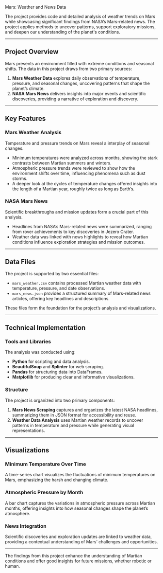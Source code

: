 Mars: Weather and News Data

The project provides code and detailed analysis of weather trends on Mars while showcasing significant findings from NASA’s Mars-related news. The project applies methods to uncover patterns, support exploratory missions, and deepen our understanding of the planet's conditions.

---

## Project Overview

Mars presents an environment filled with extreme conditions and seasonal shifts. The data in this project draws from two primary sources:

1. **Mars Weather Data** explores daily observations of temperature, pressure, and seasonal changes, uncovering patterns that shape the planet’s climate.
2. **NASA Mars News** delivers  insights into major events and scientific discoveries, providing a narrative of exploration and discovery.

---

## Key Features

### Mars Weather Analysis
Temperature and pressure trends on Mars reveal a interplay of seasonal changes. 
- Minimum temperatures were analyzed across months, showing the stark contrasts between Martian summers and winters.
- Atmospheric pressure trends were reviewed to show how the environment shifts over time, influencing phenomena such as dust storms.
- A deeper look at the cycles of temperature changes offered insights into the length of a Martian year, roughly twice as long as Earth’s.

### NASA Mars News
Scientific breakthroughs and mission updates form a crucial part of this analysis. 
- Headlines from NASA’s Mars-related news were summarized, ranging from rover achievements to key discoveries in Jezero Crater.
- Weather data was linked with news highlights to reveal how Martian conditions influence exploration strategies and mission outcomes.

---

## Data Files

The project is supported by two essential files:
- `mars_weather.csv` contains processed Martian weather data with temperature, pressure, and date observations.
- `mars_news.json` provides a structured summary of Mars-related news articles, offering key headlines and descriptions.

These files form the foundation for the project’s analysis and visualizations.

---

## Technical Implementation

### Tools and Libraries
The analysis was conducted using:
- **Python** for scripting and data analysis.
- **BeautifulSoup** and **Splinter** for web scraping.
- **Pandas** for structuring data into DataFrames.
- **Matplotlib** for producing clear and informative visualizations.

### Structure
The project is organized into two primary components:
1. **Mars News Scraping** captures and organizes the latest NASA headlines, summarizing them in JSON format for accessibility and reuse.
2. **Weather Data Analysis** uses Martian weather records to uncover patterns in temperature and pressure while generating visual representations.

---

## Visualizations

### Minimum Temperature Over Time
A time-series chart visualizes the fluctuations of minimum temperatures on Mars, emphasizing the harsh and changing climate.

### Atmospheric Pressure by Month
A bar chart captures the variations in atmospheric pressure across Martian months, offering insights into how seasonal changes shape the planet’s atmosphere.

### News Integration
Scientific discoveries and exploration updates are linked to weather data, providing a contextual understanding of Mars’ challenges and opportunities.

---

The findings from this project enhance the understanding of Martian conditions and offer good insights for future missions, whether robotic or human.
